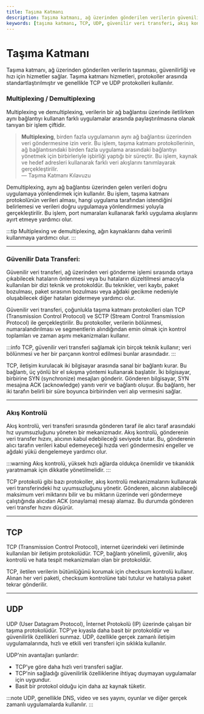 ```yaml
---
title: Taşıma Katmanı
description: Taşıma katmanı, ağ üzerinden gönderilen verilerin güvenilirliğini ve hızını sağlamak için önemli bir rol oynar. Bu katmanda kullanılan multiplexing, demultiplexing, güvenilir veri transferi ve akış kontrolü gibi kavramlar, verilerin etkili bir şekilde iletilmesini sağlar.
keywords: [taşıma katmanı, TCP, UDP, güvenilir veri transferi, akış kontrolü]
---
```


# Taşıma Katmanı

Taşıma katmanı, ağ üzerinden gönderilen verilerin taşınması, güvenilirliği ve hızı için hizmetler sağlar. Taşıma katmanı hizmetleri, protokoller arasında standartlaştırılmıştır ve genellikle TCP ve UDP protokolleri kullanılır.

### Multiplexing / Demultiplexing 

Multiplexing ve demultiplexing, verilerin bir ağ bağlantısı üzerinde iletilirken aynı bağlantıyı kullanan farklı uygulamalar arasında paylaştırılmasına olanak tanıyan bir işlem çiftidir.

> **Multiplexing**, birden fazla uygulamanın aynı ağ bağlantısı üzerinden veri göndermesine izin verir. Bu işlem, taşıma katmanı protokollerinin, ağ bağlantısındaki birden fazla uygulama arasındaki bağlantıyı yönetmek için birbirleriyle işbirliği yaptığı bir süreçtir. Bu işlem, kaynak ve hedef adresleri kullanarak farklı veri akışlarını tanımlayarak gerçekleştirilir.  
> — Taşıma Katmanı Kılavuzu

Demultiplexing, aynı ağ bağlantısı üzerinden gelen verileri doğru uygulamaya yönlendirmek için kullanılır. Bu işlem, taşıma katmanı protokolünün verileri alması, hangi uygulama tarafından istendiğini belirlemesi ve verileri doğru uygulamaya yönlendirmesi yoluyla gerçekleştirilir. Bu işlem, port numaraları kullanarak farklı uygulama akışlarını ayırt etmeye yardımcı olur.

:::tip
Multiplexing ve demultiplexing, ağın kaynaklarını daha verimli kullanmaya yardımcı olur. 
:::

---

### Güvenilir Data Transferi:

Güvenilir veri transferi, ağ üzerinden veri gönderme işlemi sırasında ortaya çıkabilecek hataların önlenmesi veya bu hataların düzeltilmesi amacıyla kullanılan bir dizi teknik ve protokoldür. Bu teknikler, veri kaybı, paket bozulması, paket sırasının bozulması veya ağdaki gecikme nedeniyle oluşabilecek diğer hataları gidermeye yardımcı olur.

Güvenilir veri transferi, çoğunlukla taşıma katmanı protokolleri olan TCP (Transmission Control Protocol) ve SCTP (Stream Control Transmission Protocol) ile gerçekleştirilir. Bu protokoller, verilerin bölünmesi, numaralandırılması ve segmentlerin alındığından emin olmak için kontrol toplamları ve zaman aşımı mekanizmaları kullanır.

:::info
TCP, güvenilir veri transferi sağlamak için birçok teknik kullanır; veri bölünmesi ve her bir parçanın kontrol edilmesi bunlar arasındadır.
:::

TCP, iletişim kurulacak iki bilgisayar arasında sanal bir bağlantı kurar. Bu bağlantı, üç yönlü bir el sıkışma yöntemi kullanarak başlatılır. İki bilgisayar, birbirine SYN (synchronize) mesajları gönderir. Gönderen bilgisayar, SYN mesajına ACK (acknowledge) yanıtı verir ve bağlantı oluşur. Bu bağlantı, her iki tarafın belirli bir süre boyunca birbirinden veri alıp vermesini sağlar.

--- 

### Akış Kontrolü 

Akış kontrolü, veri transferi sırasında gönderen taraf ile alıcı taraf arasındaki hız uyumsuzluğunu yöneten bir mekanizmadır. Akış kontrolü, gönderenin veri transfer hızını, alıcının kabul edebileceği seviyede tutar. Bu, gönderenin alıcı tarafın verileri kabul edemeyeceği hızda veri göndermesini engeller ve ağdaki yükü dengelemeye yardımcı olur.

:::warning 
Akış kontrolü, yüksek hızlı ağlarda oldukça önemlidir ve tıkanıklık yaratmamak için dikkatle yönetilmelidir.
:::

TCP protokolü gibi bazı protokoller, akış kontrolü mekanizmalarını kullanarak veri transferindeki hız uyumsuzluğunu yönetir. Gönderen, alıcının alabileceği maksimum veri miktarını bilir ve bu miktarın üzerinde veri göndermeye çalıştığında alıcıdan ACK (onaylama) mesajı alamaz. Bu durumda gönderen veri transfer hızını düşürür.

---

## TCP

TCP (Transmission Control Protocol), internet üzerindeki veri iletiminde kullanılan bir iletişim protokolüdür. TCP, bağlantı yönelimli, güvenilir, akış kontrolü ve hata tespit mekanizmaları olan bir protokoldür.

TCP, iletilen verilerin bütünlüğünü korumak için checksum kontrolü kullanır. Alınan her veri paketi, checksum kontrolüne tabi tutulur ve hatalıysa paket tekrar gönderilir.

---

## UDP

UDP (User Datagram Protocol), İnternet Protokolü (IP) üzerinde çalışan bir taşıma protokolüdür. TCP'ye kıyasla daha basit bir protokoldür ve güvenilirlik özellikleri sunmaz. UDP, özellikle gerçek zamanlı iletişim uygulamalarında, hızlı ve etkili veri transferi için sıklıkla kullanılır.

UDP'nin avantajları şunlardır:

-   TCP'ye göre daha hızlı veri transferi sağlar.
-   TCP'nin sağladığı güvenilirlik özelliklerine ihtiyaç duymayan uygulamalar için uygundur.
-   Basit bir protokol olduğu için daha az kaynak tüketir.

:::note
UDP, genellikle DNS, video ve ses yayını, oyunlar ve diğer gerçek zamanlı uygulamalarda kullanılır.
:::